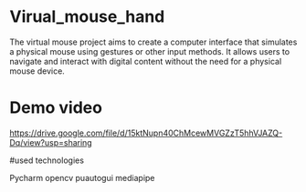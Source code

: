 # Virual_mouse_hand
The virtual mouse project aims to create a computer interface that simulates a physical mouse using gestures or other input methods. It allows users to navigate and interact with digital content without the need for a physical mouse device.

# Demo video

https://drive.google.com/file/d/15ktNupn40ChMcewMVGZzT5hhVJAZQ-Dq/view?usp=sharing

#used technologies

Pycharm
opencv
puautogui
mediapipe
